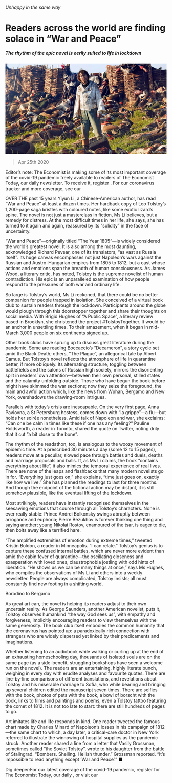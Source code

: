 ###### Unhappy in the same way

# Readers across the world are finding solace in “War and Peace” 

##### The rhythm of the epic novel is eerily suited to life in lockdown 

![image](images/20200425_BKP011_0.jpg) 

> Apr 25th 2020 

Editor’s note: The Economist is making some of its most important coverage of the covid-19 pandemic freely available to readers of The Economist Today, our daily newsletter. To receive it, register . For our coronavirus tracker and more coverage, see our 

OVER THE past 15 years Yiyun Li, a Chinese-American author, has read “War and Peace” at least a dozen times. Her hardback copy of Leo Tolstoy’s 1,200-page saga bristles with coloured notes, like some exotic lizard’s spine. The novel is not just a masterclass in fiction, Ms Li believes, but a remedy for distress. At the most difficult times in her life, she says, she has turned to it again and again, reassured by its “solidity” in the face of uncertainty.

“War and Peace”—originally titled “The Year 1805”—is widely considered the world’s greatest novel. It is also among the most daunting, acknowledged Richard Pevear, one of its translators, “as vast as Russia itself”. Its huge canvas encompasses not just Napoleon’s wars against the Russian and Austro-Hungarian empires from 1805 to 1812, but a cast whose actions and emotions span the breadth of human consciousness. As James Wood, a literary critic, has noted, Tolstoy is the supreme novelist of human contradiction. His epic is an unparalleled examination of how people respond to the pressures of both war and ordinary life.


So large is Tolstoy’s world, Ms Li reckoned, that there could be no better companion for people trapped in isolation. She conceived of a virtual book club to sustain readers through the lockdown. Participants around the globe would plough through this doorstopper together and share their thoughts on social media. With Brigid Hughes of “A Public Space”, a literary review based in Brooklyn, she christened the project #TolstoyTogether. It would be an anchor in unsettling times. To their amazement, when it began in mid-March 3,000 people on six continents signed up.

Other book clubs have sprung up to discuss great literature during the pandemic. Some are reading Boccaccio’s “Decameron”, a story cycle set amid the Black Death; others, “The Plague”, an allegorical tale by Albert Camus. But Tolstoy’s novel reflects the atmosphere of life in quarantine better, if more obliquely. Its alternating structure, toggling between battlefields and the salons of Russian high society, mirrors the disorienting split in readers’ own attention—between their own personal, stilled states and the calamity unfolding outside. Those who have begun the book before might have skimmed the war sections; now they seize the foreground, the main and awful action which, like the news from Wuhan, Bergamo and New York, overshadows the drawing-room intrigues.

Parallels with today’s crisis are inescapable. On the very first page, Anna Pavlovna, a St Petersburg hostess, comes down with “la grippe”—a flu—but holds her soirée nonetheless. Amid talk of Napoleon and war, she exclaims: “Can one be calm in times like these if one has any feeling?” Pauline Holdsworth, a reader in Toronto, shared the quote on Twitter, noting drily that it cut “a bit close to the bone”.

The rhythm of the readathon, too, is analogous to the woozy movement of epidemic time. At a prescribed 30 minutes a day (some 12 to 15 pages), readers move at a peculiar, slowed pace through battles and duels, deaths and marriage proposals and balls. If, as Ms Li claims, the book “contains everything about life”, it also mimics the temporal experience of real lives. There are none of the leaps and flashbacks that many modern novelists go in for. “Everything just goes on,” she explains, “time just goes on, exactly like how we live.” She has planned the readings to last for three months. And though the endpoint of the fictional action may be distant, it is still somehow plausible, like the eventual lifting of the lockdown.

Most strikingly, readers have instantly recognised themselves in the seesawing emotions that course through all Tolstoy’s characters. None is ever really stable: Prince Andrei Bolkonsky swings abruptly between arrogance and euphoria; Pierre Bezukhov is forever thinking one thing and saying another; young Nikolai Rostov, enamoured of the tsar, is eager to die, then bolts away like a terrified hare.

“The amplified extremities of emotion during extreme times,” tweeted Kristin Boldon, a reader in Minneapolis. “I can relate.” Tolstoy’s genius is to capture these confused internal battles, which are never more evident than amid the cabin fever of quarantine—the oscillating closeness and exasperation with loved ones, claustrophobia jostling with odd hints of liberation. “He shows us we can be many things at once,” says Ms Hughes, who compiles the observations of Ms Li and others into a weekly newsletter. People are always complicated, Tolstoy insists; all must constantly find new footing in a shifting world.

Borodino to Bergamo

As great art can, the novel is helping its readers adjust to their own uncertain reality. As George Saunders, another American novelist, puts it, Tolstoy observes humankind “the way God sees us”, with empathy and forgiveness, implicitly encouraging readers to view themselves with the same generosity. The book club itself embodies the common humanity that the coronavirus has pointed up: a paradoxically rich connection with strangers who are widely dispersed yet linked by their predicaments and imaginations.

Whether listening to an audiobook while walking or curling up at the end of an exhausting homeschooling day, thousands of isolated souls are on the same page (as a side-benefit, struggling bookshops have seen a welcome run on the novel). The readers are an entertaining, highly literate bunch, weighing in every day with erudite analyses and favourite quotes. There are line-by-line comparisons of different translations, and revelations about Tolstoy and his miserable marriage to Sofia, who while bearing and bringing up several children edited the manuscript seven times. There are selfies with the book, photos of pets with the book, a bowl of borscht with the book, links to films and paintings and poems, even a Tolstoy tattoo featuring the comet of 1812. It is not too late to start: there are still hundreds of pages to go.

Art imitates life and life responds in kind. One reader tweeted the famous chart made by Charles Minard of Napoleon’s losses in his campaign of 1812—the same chart to which, a day later, a critical-care doctor in New York referred to illustrate the winnowing of hospital supplies as the pandemic struck. Another reader shared a line from a letter that Vasily Grossman, sometimes called “the Soviet Tolstoy”, wrote to his daughter from the battle of Stalingrad. “Bombers. Shelling. Hellish thunder,” Grossman reported. “It’s impossible to read anything except ‘War and Peace’.” ■

Dig deeper:For our latest coverage of the covid-19 pandemic, register for The Economist Today, our daily , or visit our 

